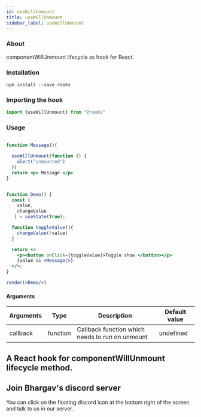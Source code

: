 ```yaml
---
id: useWillUnmount
title: useWillUnmount
sidebar_label: useWillUnmount
---
```


   

### About

componentWillUnmount lifecycle as hook for React.

### Installation

    npm install --save rooks

### Importing the hook

```javascript
import {useWillUnmount} from "@rooks"
```

### Usage

```jsx

function Message(){

  useWillUnmount(function () {
    alert("unmounted")
  })
  return <p> Message </p>
}


function Demo() {
  const [
    value,
    changeValue
   ] = useState(true);

  function toggleValue(){
    changeValue(!value)
  }

  return <>
    <p><button onClick={toggleValue}>Toggle show </button></p>
    {value && <Message/>}
  </>;
}

render(<Demo/>)
```

#### Arguments

| Arguments | Type     | Description                                     | Default value |
| --------- | -------- | ----------------------------------------------- | ------------- |
| callback  | function | Callback function which needs to run on unmount | undefined     |

## A React hook for componentWillUnmount lifecycle method.


## Join Bhargav's discord server
You can click on the floating discord icon at the bottom right of the screen and talk to us in our server.

